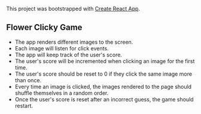 This project was bootstrapped with [Create React App](https://github.com/facebook/create-react-app).

## Flower Clicky Game

* The app renders different images to the screen. 
* Each image will listen for click events.
* The app will keep track of the user's score. 
* The user's score will be incremented when clicking an image for the first time. 
* The user's score should be reset to 0 if they click the same image more than once.
* Every time an image is clicked, the images rendered to the page should shuffle themselves in a random order.
* Once the user's score is reset after an incorrect guess, the game should restart.

